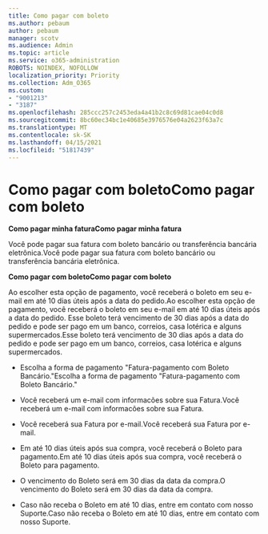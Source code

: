 ```yaml
---
title: Como pagar com boleto
ms.author: pebaum
author: pebaum
manager: scotv
ms.audience: Admin
ms.topic: article
ms.service: o365-administration
ROBOTS: NOINDEX, NOFOLLOW
localization_priority: Priority
ms.collection: Adm_O365
ms.custom:
- "9001213"
- "3187"
ms.openlocfilehash: 285ccc257c2453eda4a41b2c8c69d81cae04c0d8
ms.sourcegitcommit: 8bc60ec34bc1e40685e3976576e04a2623f63a7c
ms.translationtype: MT
ms.contentlocale: sk-SK
ms.lasthandoff: 04/15/2021
ms.locfileid: "51817439"
---
```

# <a name="como-pagar-com-boleto"></a><span data-ttu-id="be717-102">Como pagar com boleto</span><span class="sxs-lookup"><span data-stu-id="be717-102">Como pagar com boleto</span></span>

<span data-ttu-id="be717-103">**Como pagar minha fatura**</span><span class="sxs-lookup"><span data-stu-id="be717-103">**Como pagar minha fatura**</span></span>

<span data-ttu-id="be717-104">Você pode pagar sua fatura com boleto bancário ou transferência bancária eletrônica.</span><span class="sxs-lookup"><span data-stu-id="be717-104">Você pode pagar sua fatura com boleto bancário ou transferência bancária eletrônica.</span></span>

<span data-ttu-id="be717-105">**Como pagar com  boleto**</span><span class="sxs-lookup"><span data-stu-id="be717-105">**Como pagar com  boleto**</span></span>

<span data-ttu-id="be717-106">Ao escolher  esta opção de pagamento, você receberá o boleto em seu e-mail em até 10 dias úteis após a data do pedido.</span><span class="sxs-lookup"><span data-stu-id="be717-106">Ao escolher  esta opção de pagamento, você receberá o boleto em seu e-mail em até 10 dias úteis após a data do pedido.</span></span> <span data-ttu-id="be717-107">Esse boleto terá vencimento de 30 dias após a data do pedido e pode ser pago em um banco, correios, casa lotérica e alguns supermercados.</span><span class="sxs-lookup"><span data-stu-id="be717-107">Esse boleto terá vencimento de 30 dias após a data do pedido e pode ser pago em um banco, correios, casa lotérica e alguns supermercados.</span></span>

- <span data-ttu-id="be717-108">Escolha a forma de pagamento "Fatura-pagamento com Boleto Bancário."</span><span class="sxs-lookup"><span data-stu-id="be717-108">Escolha a forma de pagamento "Fatura-pagamento com Boleto Bancário."</span></span>

- <span data-ttu-id="be717-109">Você receberá um e-mail com informacões sobre sua Fatura.</span><span class="sxs-lookup"><span data-stu-id="be717-109">Você receberá um e-mail com informacões sobre sua Fatura.</span></span>

- <span data-ttu-id="be717-110">Você receberá sua Fatura por e-mail.</span><span class="sxs-lookup"><span data-stu-id="be717-110">Você receberá sua Fatura por e-mail.</span></span>

- <span data-ttu-id="be717-111">Em até 10 dias úteis após sua compra, você receberá o Boleto para pagamento.</span><span class="sxs-lookup"><span data-stu-id="be717-111">Em até 10 dias úteis após sua compra, você receberá o Boleto para pagamento.</span></span>

- <span data-ttu-id="be717-112">O vencimento do Boleto será em 30 dias da data da compra.</span><span class="sxs-lookup"><span data-stu-id="be717-112">O vencimento do Boleto será em 30 dias da data da compra.</span></span>

- <span data-ttu-id="be717-113">Caso não receba o Boleto em até 10 dias, entre em contato com nosso Suporte.</span><span class="sxs-lookup"><span data-stu-id="be717-113">Caso não receba o Boleto em até 10 dias, entre em contato com nosso Suporte.</span></span>

